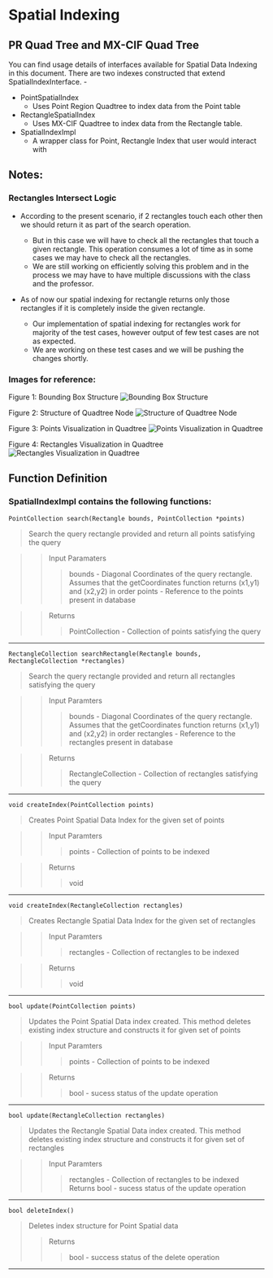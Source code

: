 # Spatial Indexing

## PR Quad Tree and MX-CIF Quad Tree

You can find usage details of interfaces available for Spatial Data Indexing in this document.
There are two indexes constructed that extend SpatialIndexInterface. - 

* PointSpatialIndex
	* Uses Point Region Quadtree to index data from the Point table
* RectangleSpatialIndex 
	* Uses MX-CIF Quadtree to index data from the Rectangle table.
* SpatialIndexImpl
    * A wrapper class for Point, Rectangle Index that user would interact with

## Notes:

### Rectangles Intersect Logic

* According to the present scenario, if 2 rectangles touch each other then we should return it as part of the search operation. 
	* But in this case we will have to check all the rectangles that touch a given rectangle. This operation consumes a lot of time as in some cases we may have to check all the rectangles.
	* We are still working on efficiently solving this problem and in the process we may have to have multiple discussions with the class and the professor.

* As of now our spatial indexing for rectangle returns only those rectangles if it is completely inside the given rectangle.
	* Our implementation of spatial indexing for rectangles work for majority of the test cases, however output of few test cases are not as expected. 
	* We are working on these test cases and we will be pushing the changes shortly.

### Images for reference:

Figure 1: Bounding Box Structure 
![Bounding Box Structure](https://github.com/nakulchawla09/advances-quadtree/blob/master/new/advdbSpatialTest/Test/Images/BoundingBoxStructure.png)

Figure 2: Structure of Quadtree Node
![Structure of Quadtree Node](https://github.com/nakulchawla09/advances-quadtree/blob/master/new/advdbSpatialTest/Test/Images/StructureOfQuadtreeNode.png)

Figure 3: Points Visualization in Quadtree
![Points Visualization in Quadtree](https://github.com/nakulchawla09/advances-quadtree/blob/master/new/advdbSpatialTest/Test/Images/TestCase1PointsVisualization.png)

Figure 4: Rectangles Visualization in Quadtree
![Rectangles Visualization in Quadtree](https://github.com/nakulchawla09/advances-quadtree/blob/master/new/advdbSpatialTest/Test/Images/TestCaseRectangulesVisualization.png)

## Function Definition

### SpatialIndexImpl contains the following functions:
`PointCollection search(Rectangle bounds, PointCollection *points)`

>Search the query rectangle provided and return all points satisfying the query

>>Input Paramaters
>>>bounds - Diagonal Coordinates of the query rectangle. Assumes that the getCoordinates function returns (x1,y1) and (x2,y2) in order
>>>points - Reference to the points present in database

>> Returns
>>> PointCollection - Collection of points satisfying the query


---		

`RectangleCollection searchRectangle(Rectangle bounds, RectangleCollection *rectangles)`
>Search the query rectangle provided and return all rectangles satisfying the query

>>Input Paramters
>>>bounds - Diagonal Coordinates of the query rectangle. Assumes that the getCoordinates function returns (x1,y1) and (x2,y2) in order
>>>rectangles - Reference to the rectangles present in database

>>Returns
>>>RectangleCollection - Collection of rectangles satisfying the query

---	

`void createIndex(PointCollection points)`

>Creates Point Spatial Data Index for the given set of points

>>Input Paramters
>>>points - Collection of points to be indexed

>>Returns
>>>void

---	

`void createIndex(RectangleCollection rectangles)`

>Creates Rectangle Spatial Data Index for the given set of rectangles

>>Input Paramters
>>>rectangles - Collection of rectangles to be indexed

>>Returns
>>>void

---

`bool update(PointCollection points)`

>Updates the Point Spatial Data index created. This method deletes existing index structure and constructs it for given set of points

>>Input Paramters
>>>points - Collection of points to be indexed

>>Returns
>>>bool - sucess status of the update operation

---	
	
`bool update(RectangleCollection rectangles)`
>Updates the Rectangle Spatial Data index created. This method deletes existing index structure and constructs it for given set of rectangles

>>Input Paramters
>>>rectangles - Collection of rectangles to be indexed
>>Returns
>>>bool - sucess status of the update operation

---	

`bool deleteIndex()`

>Deletes index structure for Point Spatial data
>>Returns
>>>bool - success status of the delete operation

---		